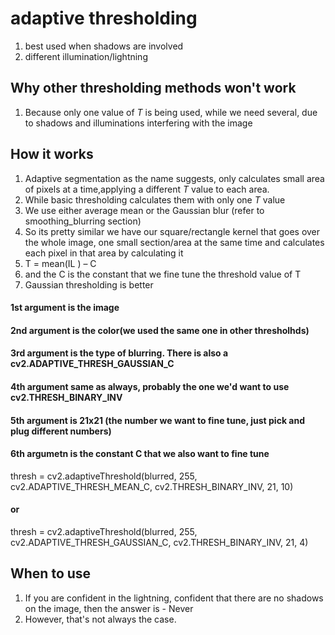 # adaptive thresholding
1. best used when shadows are involved
1. different illumination/lightning


## Why other thresholding methods won't work
1. Because only one value of *T* is being used, while we need several, due to shadows and illuminations interfering with the image

## How it works
1. Adaptive segmentation as the name suggests, only calculates small area of pixels at a time,applying a different *T* value to each area.
1. While basic thresholding calculates them with only one *T* value
1. We use either average mean or the Gaussian blur (refer to smoothing_blurring section)
1. So its pretty similar we have our square/rectangle kernel that goes over the whole image, one small section/area at the same time and calculates each pixel in that area by calculating it
1. T = mean(IL ) – C
1. and the C is the constant that we fine tune the threshold value of T
1. Gaussian thresholding is better

#### 1st argument is the image
#### 2nd argument is the color(we used the same one in other thresholhds)
#### 3rd argument is the type of blurring. There is also a cv2.ADAPTIVE_THRESH_GAUSSIAN_C
#### 4th argument same as always, probably the one we'd want to use cv2.THRESH_BINARY_INV
#### 5th argument is 21x21 (the number we want to fine tune, just pick and plug different numbers)
#### 6th argumetn is the constant C that we also want to fine tune
thresh = cv2.adaptiveThreshold(blurred, 255, cv2.ADAPTIVE_THRESH_MEAN_C, cv2.THRESH_BINARY_INV, 21, 10)
#### or
thresh = cv2.adaptiveThreshold(blurred, 255, cv2.ADAPTIVE_THRESH_GAUSSIAN_C, cv2.THRESH_BINARY_INV, 21, 4)



## When to use
1. If you are confident in the lightning, confident that there are no shadows on the image, then the answer is - Never
1. However, that's not always the case.
